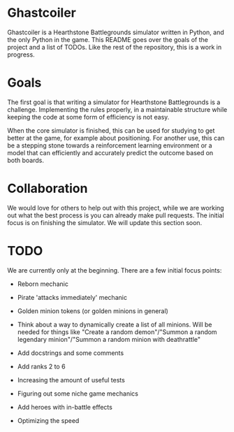 # Ghastcoiler

Ghastcoiler is a Hearthstone Battlegrounds simulator written in Python, and the only Python in the game. This README goes over the goals of the project and a list of TODOs. Like the rest of the repository, this is a work in progress.

# Goals

The first goal is that writing a simulator for Hearthstone Battlegrounds is a challenge. Implementing the rules properly, in a maintainable structure while keeping the code at some form of efficiency is not easy.

When the core simulator is finished, this can be used for studying to get better at the game, for example about positioning. For another use, this can be a stepping stone towards a reinforcement learning environment or a model that can efficiently and accurately predict the outcome based on both boards.

# Collaboration

We would love for others to help out with this project, while we are working out what the best process is you can already make pull requests. The initial focus is on finishing the simulator. We will update this section soon.

# TODO

We are currently only at the beginning. There are a few initial focus points:

- Reborn mechanic
- Pirate 'attacks immediately' mechanic
- Golden minion tokens (or golden minions in general)
- Think about a way to dynamically create a list of all minions.
    Will be needed for things like "Create a random demon"/"Summon a random legendary minion"/"Summon a random minion with deathrattle"

- Add docstrings and some comments
- Add ranks 2 to 6
- Increasing the amount of useful tests
- Figuring out some niche game mechanics
- Add heroes with in-battle effects
- Optimizing the speed